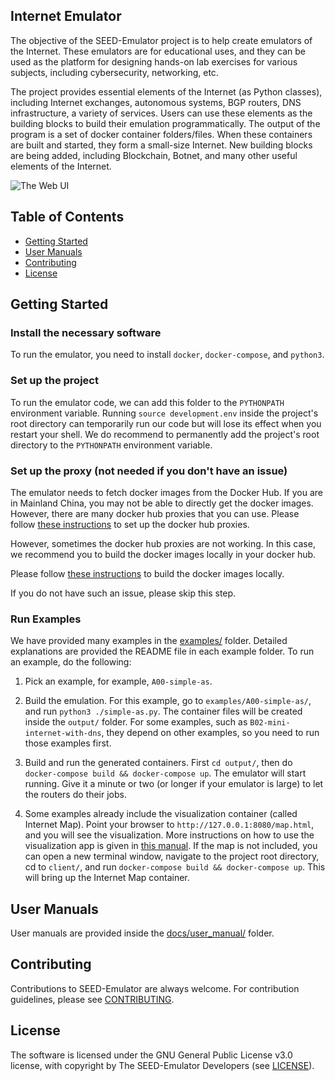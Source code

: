 Internet Emulator
---

The objective of the SEED-Emulator project is to help create emulators of 
the Internet. These emulators are for educational uses, and they can be
used as the platform for designing hands-on lab exercises for various subjects,
including cybersecurity, networking, etc.

The project provides essential elements of the Internet (as Python classes), including 
Internet exchanges, autonomous systems, BGP routers, DNS infrastructure, 
a variety of services. Users can use these elements as the building blocks
to build their emulation programmatically. The output of the program 
is a set of docker container folders/files. When these containers are built and 
started, they form a small-size Internet. New building blocks are being added,
including Blockchain, Botnet, and many other useful elements of the Internet. 

![The Web UI](./docs/assets/web-ui.png)

## Table of Contents

-  [Getting Started](#getting-started)
-  [User Manuals](#user-manuals)
-  [Contributing](#contributing)
-  [License](#license)


## Getting Started

### Install the necessary software

To run the emulator, you need to install `docker`, `docker-compose`, 
and `python3`.


### Set up the project

To run the emulator code, we can add this folder to the `PYTHONPATH` environment variable. Running `source development.env` 
inside the project's root directory can temporarily run our code but will lose its effect when you restart your shell. We do recommend to permanently add the project's root directory to the `PYTHONPATH` environment variable.

### Set up the proxy (not needed if you don't have an issue)

The emulator needs to fetch docker images from the Docker Hub. 
If you are in Mainland China, you may not be able to directly get the 
docker images. However, there are many docker hub proxies that 
you can use. Please follow [these instructions](./docs/user_manual/dockerhub_proxy.md)
to set up the docker hub proxies.

However, sometimes the docker hub proxies are not working. In this case, we recommend you to build the docker images locally in your docker hub. 

Please follow [these instructions](./docker_images/README.md) to build the docker images locally.

If you do not have such an issue, please skip this step. 


### Run Examples

We have provided many examples in the [examples/](./examples/) folder. 
Detailed explanations are provided the README file in each example folder.
To run an example, do the following:

1. Pick an example, for example, `A00-simple-as`. 

2. Build the emulation. For this example, go to `examples/A00-simple-as/`, and
   run `python3 ./simple-as.py`. The container files will be created inside the
  `output/` folder. For some examples, such as `B02-mini-internet-with-dns`,
   they depend on other examples, so you need to run those examples first. 

3. Build and run the generated containers. First `cd output/`, then do `docker-compose
   build && docker-compose up`. The emulator will start running. Give it a
   minute or two (or longer if your emulator is large) to let the routers do
   their jobs.

4. Some examples already include the visualization container (called Internet
   Map).  Point your browser to `http://127.0.0.1:8080/map.html`, and you will
   see the visualization. More instructions on how to use the visualization app
   is given in [this manual](./docs/user_manual/internet_map.md).  If the map
   is not included, you can open a new terminal window, navigate to the project
   root directory, cd to `client/`, and run `docker-compose build &&
   docker-compose up`. This will bring up the Internet Map container. 


## User Manuals

User manuals are provided inside the [docs/user_manual/](./docs/user_manual) folder.

## Contributing

Contributions to SEED-Emulator are always welcome. For contribution guidelines, please see [CONTRIBUTING](./CONTRIBUTING.md).

## License

The software is licensed under the GNU General Public License v3.0 license, with copyright by The SEED-Emulator Developers (see [LICENSE](./LICENSE.txt)).
